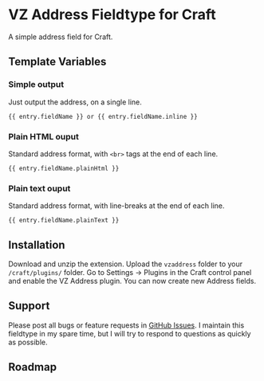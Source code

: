 VZ Address Fieldtype for Craft
==============================

A simple address field for Craft.


Template Variables
------------------

### Simple output

Just output the address, on a single line.

    {{ entry.fieldName }} or {{ entry.fieldName.inline }}

### Plain HTML ouput

Standard address format, with `<br>` tags at the end of each line.

    {{ entry.fieldName.plainHtml }}

### Plain text ouput

Standard address format, with line-breaks at the end of each line.

    {{ entry.fieldName.plainText }}


Installation
------------

Download and unzip the extension. Upload the `vzaddress` folder to your `/craft/plugins/` folder. Go to Settings -> Plugins in the Craft control panel and enable the VZ Address plugin. You can now create new Address fields.


Support
-------

Please post all bugs or feature requests in [GitHub Issues](https://github.com/elivz/VzAddress-Craft/issues). I maintain this fieldtype in my spare time, but I will try to respond to questions as quickly as possible.

Roadmap
-------

